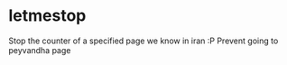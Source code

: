 letmestop
=========

Stop the counter of a specified page we know in iran :P
Prevent going to peyvandha page 
